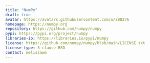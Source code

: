 ```yaml
---
title: "NumPy"
draft: true
avatar: https://avatars.githubusercontent.com/u/288276
homepage: https://numpy.org
repository: https://github.com/numpy/numpy
pypi: https://pypi.org/project/numpy
libraries-io: https://libraries.io/pypi/numpy
license: https://github.com/numpy/numpy/blob/main/LICENSE.txt
license-type: 3-clause BSD
contact: melissawm
---
```

